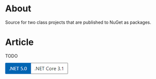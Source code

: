 # About

Source for two class projects that are published to NuGet as packages.

# Article

TODO

![net](assets/Versions.png)

